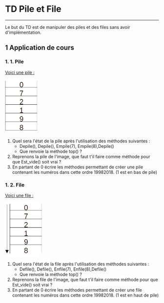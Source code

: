 # TD Pile et File

------

Le but du TD est de manipuler des piles et des files sans avoir d'implémentation.

## 1 Application de cours

### 1. 1. Pile

<u>Voici une pile :</u>

![Pile_td](../Images/Pile_td.png)

1. Quel sera l'état de la pile après l'utilisation des méthodes suivantes :
   - Depile(), Depile(), Empile(7), Empile(8),Depile()
   - Que renvoie la méthode top() ?
2. Reprenons la pile de l'image, que faut t'il faire comme méthode pour que Est_vide() soit vrai ? 
3. En partant de 0 écrire les méthodes permettant de créer une pile contenant les numéros dans cette ordre 19982018. (1 est en bas de pile)

### 1. 2. File

<u>Voici une file :</u>

![image-20220730000106940](../Images/File_td.png)

1. Quel sera l'état de la file après l'utilisation des méthodes suivantes :
   - Defile(), Defile(), Enfile(7), Enfile(8),Defile()
   - Que renvoie la méthode top() ?
2. Reprenons la file de l'image, que faut t'il faire comme méthode pour que Est_vide() soit vrai ? 
3. En partant de 0 écrire les méthodes permettant de créer une file contenant les numéros dans cette ordre 19982018. (1 est en haut de pile)